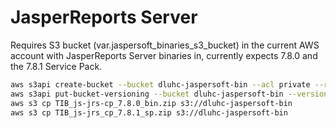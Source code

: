 # JasperReports Server

Requires S3 bucket (var.jaspersoft_binaries_s3_bucket) in the current AWS account with JasperReports Server binaries in, currently expects 7.8.0 and the 7.8.1 Service Pack.

```sh
aws s3api create-bucket --bucket dluhc-jaspersoft-bin --acl private --region eu-west-1 --create-bucket-configuration LocationConstraint=eu-west-1
aws s3api put-bucket-versioning --bucket dluhc-jaspersoft-bin --versioning-configuration Status=Enabled
aws s3 cp TIB_js-jrs-cp_7.8.0_bin.zip s3://dluhc-jaspersoft-bin
aws s3 cp TIB_js-jrs_cp_7.8.1_sp.zip s3://dluhc-jaspersoft-bin
```
